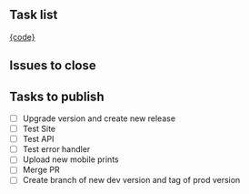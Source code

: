 ## Task list

[{code}](https://github.com/darakeon/dfm/blob/main/docs/RELEASES.md#{code})

## Issues to close

<!-- Put a list of issues that will be closed -->

## Tasks to publish

- [ ] Upgrade version and create new release
- [ ] Test Site
- [ ] Test API
- [ ] Test error handler
- [ ] Upload new mobile prints
- [ ] Merge PR
- [ ] Create branch of new dev version and tag of prod version
